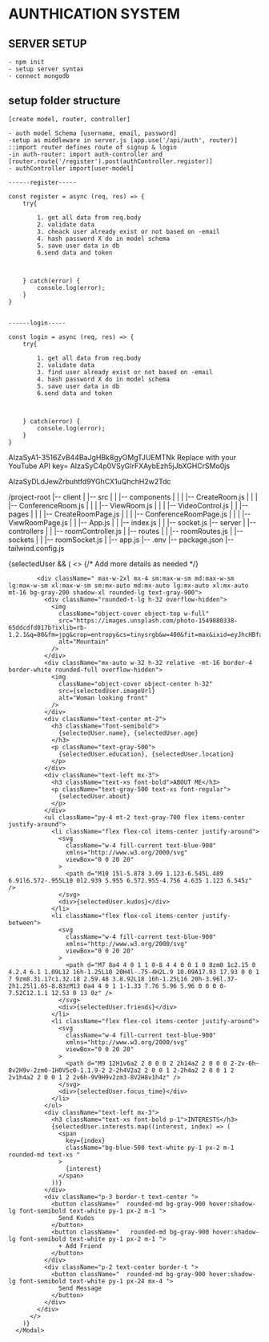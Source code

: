 
# AUNTHICATION SYSTEM

## SERVER SETUP
    - npm init
    - setup server syntax 
    - connect mongodb

## setup folder structure
    [create model, router, controller]

    - auth model Schema [username, email, password]
    -setup as middleware in server.js [app.use('/api/auth', router)] ::import router defines route of signup & login
    -in auth-router: import auth-controller and [router.route('/register').post(authController.register)]
    - authController import[user-model]

    ------register-----

    const register = async (req, res) => {
        try{

            1. get all data from req.body
            2. validate data
            3. cheack user already exist or not based on -email
            4. hash password X do in model schema
            5. save user data in db
            6.send data and token



        } catch(error) {
            console.log(error);
        }
    }


    ------login-----

    const login = async (req, res) => {
        try{

            1. get all data from req.body
            2. validate data
            3. find user already exist or not based on -email
            4. hash password X do in model schema
            5. save user data in db
            6.send data and token



        } catch(error) {
            console.log(error);
        }
    }

AIzaSyA1-3516ZvB44BaJgHBk8gyOMgTJUEMTNk
Replace with your YouTube API key= AIzaSyC4p0VSyGIrFXAybEzh5jJbXGHCrSMo0js

AIzaSyDLdJewZrbuhtfd9YGhCX1uQhchH2w2Tdc





/project-root
|-- client
|   |-- src
|   |   |-- components
|   |   |   |-- CreateRoom.js
|   |   |   |-- ConferenceRoom.js
|   |   |   |-- ViewRoom.js
|   |   |   |-- VideoControl.js
|   |   |-- pages
|   |   |   |-- CreateRoomPage.js
|   |   |   |-- ConferenceRoomPage.js
|   |   |   |-- ViewRoomPage.js
|   |   |-- App.js
|   |   |-- index.js
|   |   |-- socket.js
|-- server
|   |-- controllers
|   |   |-- roomController.js
|   |-- routes
|   |   |-- roomRoutes.js
|   |-- sockets
|   |   |-- roomSocket.js
|   |-- app.js
|-- .env
|-- package.json
|-- tailwind.config.js


   <Modal
        isOpen={modalIsOpen}
        onRequestClose={closeModal}
        contentLabel="User Details Modal"
        style={customStyles}
      >
        {selectedUser && (
          <>
            {/* Add more details as needed */}

            <div className=" max-w-2xl mx-4 sm:max-w-sm md:max-w-sm lg:max-w-sm xl:max-w-sm sm:mx-auto md:mx-auto lg:mx-auto xl:mx-auto mt-16 bg-gray-200 shadow-xl rounded-lg text-gray-900">
              <div className="rounded-t-lg h-32 overflow-hidden">
                <img
                  className="object-cover object-top w-full"
                  src="https://images.unsplash.com/photo-1549880338-65ddcdfd017b?ixlib=rb-1.2.1&q=80&fm=jpg&crop=entropy&cs=tinysrgb&w=400&fit=max&ixid=eyJhcHBfaWQiOjE0NTg5fQ"
                  alt="Mountain"
                />
              </div>
              <div className="mx-auto w-32 h-32 relative -mt-16 border-4 border-white rounded-full overflow-hidden">
                <img
                  className="object-cover object-center h-32"
                  src={selectedUser.imageUrl}
                  alt="Woman looking front"
                />
              </div>
              <div className="text-center mt-2">
                <h3 className="font-semibold">
                  {selectedUser.name}, {selectedUser.age}
                </h3>
                <p className="text-gray-500">
                  {selectedUser.education}, {selectedUser.location}
                </p>
              </div>
              <div className="text-left mx-3">
                <h3 className="text-xs font-bold">ABOUT ME</h3>
                <p className="text-gray-500 text-xs font-regular">
                  {selectedUser.about}
                </p>
              </div>
              <ul className="py-4 mt-2 text-gray-700 flex items-center justify-around">
                <li className="flex flex-col items-center justify-around">
                  <svg
                    className="w-4 fill-current text-blue-900"
                    xmlns="http://www.w3.org/2000/svg"
                    viewBox="0 0 20 20"
                  >
                    <path d="M10 15l-5.878 3.09 1.123-6.545L.489 6.91l6.572-.955L10 0l2.939 5.955 6.572.955-4.756 4.635 1.123 6.545z" />
                  </svg>
                  <div>{selectedUser.kudos}</div>
                </li>
                <li className="flex flex-col items-center justify-between">
                  <svg
                    className="w-4 fill-current text-blue-900"
                    xmlns="http://www.w3.org/2000/svg"
                    viewBox="0 0 20 20"
                  >
                    <path d="M7 8a4 4 0 1 1 0-8 4 4 0 0 1 0 8zm0 1c2.15 0 4.2.4 6.1 1.09L12 16h-1.25L10 20H4l-.75-4H2L.9 10.09A17.93 17.93 0 0 1 7 9zm8.31.17c1.32.18 2.59.48 3.8.92L18 16h-1.25L16 20h-3.96l.37-2h1.25l1.65-8.83zM13 0a4 4 0 1 1-1.33 7.76 5.96 5.96 0 0 0 0-7.52C12.1.1 12.53 0 13 0z" />
                  </svg>
                  <div>{selectedUser.friends}</div>
                </li>
                <li className="flex flex-col items-center justify-around">
                  <svg
                    className="w-4 fill-current text-blue-900"
                    xmlns="http://www.w3.org/2000/svg"
                    viewBox="0 0 20 20"
                  >
                    <path d="M9 12H1v6a2 2 0 0 0 2 2h14a2 2 0 0 0 2-2v-6h-8v2H9v-2zm0-1H0V5c0-1.1.9-2 2-2h4V2a2 2 0 0 1 2-2h4a2 2 0 0 1 2 2v1h4a2 2 0 0 1 2 2v6h-9V9H9v2zm3-8V2H8v1h4z" />
                  </svg>
                  <div>{selectedUser.focus_time}</div>
                </li>
              </ul>
              <div className="text-left mx-3">
                <h3 className="text-xs font-bold p-1">INTERESTS</h3>
                {selectedUser.interests.map((interest, index) => (
                  <span
                    key={index}
                    className="bg-blue-500 text-white py-1 px-2 m-1 rounded-md text-xs "
                  >
                    {interest}
                  </span>
                ))}
              </div>
              <div className="p-3 border-t text-center ">
                <button className="  rounded-md bg-gray-900 hover:shadow-lg font-semibold text-white py-1 px-2 m-1 ">
                  Send Kudos
                </button>
                <button className="   rounded-md bg-gray-900 hover:shadow-lg font-semibold text-white py-1 px-2 m-1 ">
                  + Add Friend
                </button>
              </div>
              <div className="p-2 text-center border-t ">
                <button className="  rounded-md bg-gray-900 hover:shadow-lg font-semibold text-white py-1 px-24 mx-4 ">
                  Send Message
                </button>
              </div>
            </div>
          </>
        )}
      </Modal>